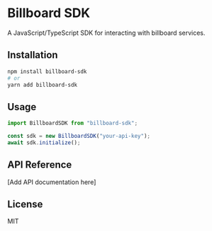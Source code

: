 # Billboard SDK

A JavaScript/TypeScript SDK for interacting with billboard services.

## Installation

```bash
npm install billboard-sdk
# or
yarn add billboard-sdk
```

## Usage

```typescript
import BillboardSDK from "billboard-sdk";

const sdk = new BillboardSDK("your-api-key");
await sdk.initialize();
```

## API Reference

[Add API documentation here]

## License

MIT
